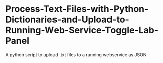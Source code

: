 # Process-Text-Files-with-Python-Dictionaries-and-Upload-to-Running-Web-Service-Toggle-Lab-Panel
A python script to upload .txt files to a running webservice as JSON 
